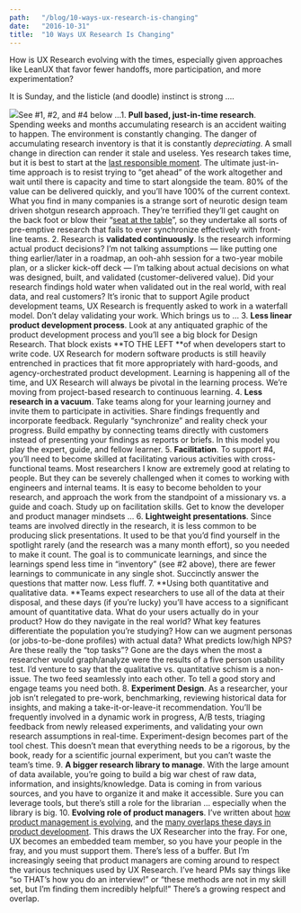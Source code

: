 ```yaml
---
path:	"/blog/10-ways-ux-research-is-changing"
date:	"2016-10-31"
title:	"10 Ways UX Research Is Changing"
---
```


How is UX Research evolving with the times, especially given approaches like LeanUX that favor fewer handoffs, more participation, and more experimentation?

It is Sunday, and the listicle (and doodle) instinct is strong ….

![](/images/1*srLo60TVu2IaQWn3KcBJfg.jpeg)See #1, #2, and #4 below …1. **Pull based, just-in-time research**. Spending weeks and months accumulating research is an accident waiting to happen. The environment is constantly changing. The danger of accumulating research inventory is that it is constantly *depreciating*. A small change in direction can render it stale and useless. Yes research takes time, but it is best to start at the [last responsible moment](https://dzone.com/articles/lean-tools-last-responsible). The ultimate just-in-time approach is to resist trying to “get ahead” of the work altogether and wait until there is capacity and time to start alongside the team. 80% of the value can be delivered quickly, and you’ll have 100% of the current context. What you find in many companies is a strange sort of neurotic design team driven shotgun research approach. They’re terrified they’ll get caught on the back foot or blow their “[seat at the table](http://firstround.com/review/How-Designers-Can-Earn-a-Seat-at-the-Table-2/)”, so they undertake all sorts of pre-emptive research that fails to ever synchronize effectively with front-line teams.
2. Research is **validated continuously**. Is the research informing actual product decisions? I’m not talking assumptions — like putting one thing earlier/later in a roadmap, an ooh-ahh session for a two-year mobile plan, or a slicker kick-off deck — I’m talking about actual decisions on what was designed, built, and validated (customer-delivered value). Did your research findings hold water when validated out in the real world, with real data, and real customers? It’s ironic that to support Agile product development teams, UX Research is frequently asked to work in a waterfall model. Don’t delay validating your work. Which brings us to …
3. **Less linear product development process**. Look at any antiquated graphic of the product development process and you’ll see a big block for Design Research. That block exists **TO THE LEFT **of when developers start to write code. UX Research for modern software products is still heavily entrenched in practices that fit more appropriately with hard-goods, and agency-orchestrated product development. Learning is happening all of the time, and UX Research will always be pivotal in the learning process. We’re moving from project-based research to continuous learning.
4. **Less research in a vacuum**. Take teams along for your learning journey and invite them to participate in activities. Share findings frequently and incorporate feedback. Regularly “synchronize” and reality check your progress. Build empathy by connecting teams directly with customers instead of presenting your findings as reports or briefs. In this model you play the expert, guide, and fellow learner.
5. **Facilitation**. To support #4, you’ll need to become skilled at facilitating various activities with cross-functional teams. Most researchers I know are extremely good at relating to people. But they can be severely challenged when it comes to working with engineers and internal teams. It is easy to become beholden to your research, and approach the work from the standpoint of a missionary vs. a guide and coach. Study up on facilitation skills. Get to know the developer and product manager mindsets …
6. **Lightweight presentations**. Since teams are involved directly in the research, it is less common to be producing slick presentations. It used to be that you’d find yourself in the spotlight rarely (and the research was a many month effort), so you needed to make it count. The goal is to communicate learnings, and since the learnings spend less time in “inventory” (see #2 above), there are fewer learnings to communicate in any single shot. Succinctly answer the questions that matter now. Less fluff.
7. **Using both quantitative and qualitative data. **Teams expect researchers to use all of the data at their disposal, and these days (if you’re lucky) you’ll have access to a significant amount of quantitative data. What do your users actually do in your product? How do they navigate in the real world? What key features differentiate the population you’re studying? How can we augment personas (or jobs-to-be-done profiles) with actual data? What predicts low/high NPS? Are these really the “top tasks”? Gone are the days when the most a researcher would graph/analyze were the results of a five person usability test. I’d venture to say that the qualitative vs. quantitative schism is a non-issue. The two feed seamlessly into each other. To tell a good story and engage teams you need both.
8. **Experiment Design**. As a researcher, your job isn’t relegated to pre-work, benchmarking, reviewing historical data for insights, and making a take-it-or-leave-it recommendation. You’ll be frequently involved in a dynamic work in progress, A/B tests, triaging feedback from newly released experiments, and validating your own research assumptions in real-time. Experiment-design becomes part of the tool chest. This doesn’t mean that everything needs to be a rigorous, by the book, ready for a scientific journal experiment, but you can’t waste the team’s time.
9. **A bigger research library to manage**. With the large amount of data available, you’re going to build a big war chest of raw data, information, and insights/knowledge. Data is coming in from various sources, and you have to organize it and make it accessible. Sure you can leverage tools, but there’s still a role for the librarian … especially when the library is big.
10. **Evolving role of product managers**. I’ve written about [how product management is evolving](https://medium.com/@johnpcutler/the-evolving-product-manager-role-6f288bbc3cda#.ol9l8038g), and the [many overlaps these days in product development](https://medium.com/@johnpcutler/the-overlap-puxeng-56dcfd33875b#.bxs6hy54s). This draws the UX Researcher into the fray. For one, UX becomes an embedded team member, so you have your people in the fray, and you must support them. There’s less of a buffer. But I’m increasingly seeing that product managers are coming around to respect the various techniques used by UX Research. I’ve heard PMs say things like “so THAT’s how you do an interview!” or “these methods are not in my skill set, but I’m finding them incredibly helpful!” There’s a growing respect and overlap.
